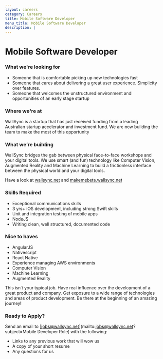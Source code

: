 ```yaml
---
layout: careers
category: Careers
title: Mobile Software Developer
menu_title: Mobile Software Developer
description: |
---
```


Mobile Software Developer
====================

### What we're looking for

- Someone that is comfortable picking up new technologies fast
- Someone that cares about delivering a great user experience.   Simplicity over features.
- Someone that welcomes the unstructured environment and opportunities of an early stage startup

### Where we're at

WallSync is a startup that has just received funding from a leading Australian startup accelerator and investment fund.  We are now building the team to make the most of this opportunity

### What we’re building

WallSync bridges the gab between physical face-to-face workshops and your digital tools.  We use smart (and fun) technology like Computer Vision, Augmented Reality and Machine Learning to build a frictionless interface between the physical world and your digital tools.

Have a look at [wallsync.net](wallsync.net) and [makemebeta.wallsync.net](makemebeta.wallsync.net)

### Skills Required

- Exceptional communications skills
- 3 yrs+ iOS development, including strong Swift skills
- Unit and integration testing of mobile apps
- NodeJS
- Writing clean, well structured, documented code

###  Nice to haves

- AngularJS
- Nativescript
- React Native
- Experience managing AWS environments
- Computer Vision
- Machine Learning
- Augmented Reality

This isn’t your typical job.  Have real influence over the development of a great product and company.  Get exposure to a wide range of technologies and areas of product development.  Be there at the beginning of an amazing journey!

### Ready to Apply?

Send an email to [jobs@wallsync.net](mailto:jobs@wallsync.net?subject=Mobile Developer Role) with the following:

- Links to any previous work that will wow us
- A copy of your short resume
- Any questions for us

